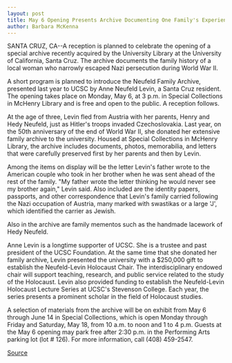 ```yaml
---
layout: post
title: May 6 Opening Presents Archive Documenting One Family's Experiences From Wwii
author: Barbara McKenna
---
```


SANTA CRUZ, CA--A reception is planned to celebrate the opening of  a special archive recently acquired by the University Library at the  University of California, Santa Cruz. The archive documents the  family history of a local woman who narrowly escaped Nazi  persecution during World War II.

A short program is planned to introduce the Neufeld Family  Archive, presented last year to UCSC by Anne Neufeld Levin, a Santa  Cruz resident. The opening takes place on Monday, May 6, at 3 p.m. in  Special Collections in McHenry Library and is free and open to the  public. A reception follows.

At the age of three, Levin fled from Austria with her parents,  Henry and Hedy Neufeld, just as Hitler's troops invaded  Czechoslovakia. Last year, on the 50th anniversary of the end of  World War II, she donated her extensive family archive to the  university. Housed at Special Collections in McHenry Library, the  archive includes documents, photos, memorabilia, and letters that  were carefully preserved first by her parents and then by Levin.

Among the items on display will be the letter Levin's father  wrote to the American couple who took in her brother when he was  sent ahead of the rest of the family. "My father wrote the letter  thinking he would never see my brother again," Levin said. Also  included are the identity papers, passports, and other  correspondence that Levin's family carried following the Nazi  occupation of Austria, many marked with swastikas or a large 'J',  which identified the carrier as Jewish.

Also in the archive are family mementos such as the handmade  lacework of Hedy Neufeld.

Anne Levin is a longtime supporter of UCSC. She is a trustee  and past president of the UCSC Foundation. At the same time that  she donated her family archive, Levin presented the university with  a $250,000 gift to establish the Neufeld-Levin Holocaust Chair. The  interdisciplinary endowed chair will support teaching, research, and  public service related to the study of the Holocaust. Levin also  provided funding to establish the Neufeld-Levin Holocaust Lecture  Series at UCSC's Stevenson College. Each year, the series presents a  prominent scholar in the field of Holocaust studies.

A selection of materials from the archive will be on exhibit  from May 6 through June 14 in Special Collections, which is open  Monday through Friday and Saturday, May 18, from 10 a.m. to noon  and 1 to 4 p.m. Guests at the May 6 opening may park free after 2:30  p.m. in the Performing Arts parking lot (lot # 126). For more  information, call (408) 459-2547.

[Source](http://www1.ucsc.edu/news_events/press_releases/archive/95-96/04-96/042996-May_6-opening_prese.html "Permalink to 042996-May_6-opening_prese")
